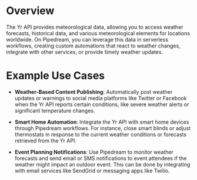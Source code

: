 # Overview

The Yr API provides meteorological data, allowing you to access weather forecasts, historical data, and various meteorological elements for locations worldwide. On Pipedream, you can leverage this data in serverless workflows, creating custom automations that react to weather changes, integrate with other services, or provide timely weather updates.

# Example Use Cases

- **Weather-Based Content Publishing**: Automatically post weather updates or warnings to social media platforms like Twitter or Facebook when the Yr API reports certain conditions, like severe weather alerts or significant temperature changes.

- **Smart Home Automation**: Integrate the Yr API with smart home devices through Pipedream workflows. For instance, close smart blinds or adjust thermostats in response to the current weather conditions or forecasts retrieved from the Yr API.

- **Event Planning Notifications**: Use Pipedream to monitor weather forecasts and send email or SMS notifications to event attendees if the weather might impact an outdoor event. This can be done by integrating with email services like SendGrid or messaging apps like Twilio.
